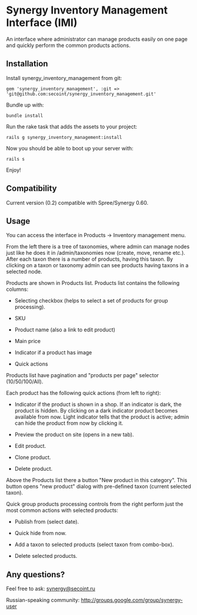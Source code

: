 Synergy Inventory Management Interface (IMI)
============================================

An interface where administrator can manage products easily on one page and quickly perform the common products actions.


Installation
------------

Install synergy_inventory_management from git:

    gem 'synergy_inventory_management', :git => 'git@github.com:secoint/synergy_inventory_management.git'

Bundle up with:

    bundle install
    
Run the rake task that adds the assets to your project:

    rails g synergy_inventory_management:install
       
Now you should be able to boot up your server with:

    rails s  
    
Enjoy!


Compatibility
-------------

Current version (0.2) compatible with Spree/Synergy 0.60.


Usage
-----

You can access the interface in Products -> Inventory management menu.

From the left there is a tree of taxonomies, where admin can manage nodes just like he does it in /admin/taxonomies now (create, move, rename etc.). After each taxon there is a number of products, having this taxon. By clicking on a taxon or taxonomy admin can see products having taxons in a selected node.
 
Products are shown in Products list. Products list contains the following columns:

 * Selecting checkbox (helps to select a set of products for group processing).

 * SKU

 * Product name (also a link to edit product)

 * Main price

 * Indicator if a product has image

 * Quick actions 

Products list have pagination and "products per page" selector (10/50/100/All).

Each product has the following quick actions (from left to right):

 * Indicator if the product is shown in a shop. If an indicator is dark, the product is hidden. By clicking on a dark indicator product becomes available from now. Light indicator tells that the product is active; admin can hide the product from now by clicking it.

 * Preview the product on site (opens in a new tab).

 * Edit product.
 
 * Clone product.

 * Delete product.

Above the Products list there a button "New product in this category". This button opens "new product" dialog with pre-defined taxon (current selected taxon).

Quick group products processing controls from the right perform just the most common actions with selected products:

 * Publish from (select date).

 * Quick hide from now.

 * Add a taxon to selected products (select taxon from combo-box).

 * Delete selected products.


Any questions?
--------------

Feel free to ask: synergy@secoint.ru

Russian-speaking community: http://groups.google.com/group/synergy-user
